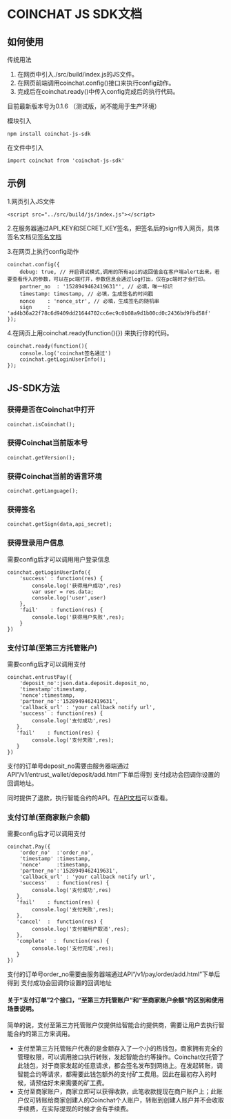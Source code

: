 COINCHAT JS SDK文档
====

如何使用
----

传统用法
1. 在网页中引入./src/build/index.js的JS文件。
2. 在网页前端调用coinchat.config()接口来执行config动作。
3. 完成后在coinchat.ready()中传入config完成后的执行代码。

目前最新版本号为0.1.6 （测试版，尚不能用于生产环境）


模块引入

    npm install coinchat-js-sdk

在文件中引入

    import coinchat from 'coinchat-js-sdk'



示例
----

1.网页引入JS文件
    
    <script src="../src/build/js/index.js"></script>

2.在服务器通过API_KEY和SECRET_KEY签名，把签名后的sign传入网页，具体签名文档见[签名文档](https://github.com/coinchat/docs/blob/master/zh/%E5%95%86%E6%88%B7%E7%9B%B8%E5%85%B3API.md)

3.在网页上执行config动作

    coinchat.config({
        debug: true, // 开启调试模式,调用的所有api的返回值会在客户端alert出来，若要查看传入的参数，可以在pc端打开，参数信息会通过log打出，仅在pc端时才会打印。
        partner_no  : '1528949462419631"', // 必填，唯一标识
        timestamp: timestamp, // 必填，生成签名的时间戳
        nonce    : 'nonce_str', // 必填，生成签名的随机串
        sign     : 'ad4b36a22f78c6d9409dd21644702cc6ec9c0b08a9d1b00cd0c2436bd9fbd58f'
    });

4.在网页上用coinchat.ready(function(){}) 来执行你的代码。

    coinchat.ready(function(){
        console.log('coinchat签名通过')
        coinchat.getLoginUserInfo();
    });
    
JS-SDK方法
----

###  获得是否在Coinchat中打开

    coinchat.isCoinchat();


###  获得Coinchat当前版本号

    coinchat.getVersion();

###  获得Coinchat当前的语言环境

    coinchat.getLanguage();

###  获得签名

    coinchat.getSign(data,api_secret);


###  获得登录用户信息
需要config后才可以调用用户登录信息

    coinchat.getLoginUserInfo({
        'success' : function(res) {
            console.log('获得用户成功',res)
            var user = res.data;
            console.log('user',user)
        },
        'fail'    : function(res) {
            console.log('获得用户失败',res);
        }
    })


###  支付订单(至第三方托管账户)
需要config后才可以调用支付

    coinchat.entrustPay({
        'deposit_no':json.data.deposit.deposit_no,
        'timestamp':timestamp,
        'nonce':timestamp,
        'partner_no':'1528949462419631',
        'callback_url' : 'your callback notify url',
        'success' : function(res) {
            console.log('支付成功',res)
       },
       'fail'    : function(res) {
            console.log('支付失败',res);
       }
    })

支付的订单号deposit_no需要由服务器端通过API“/v1/entrust_wallet/deposit/add.html”下单后得到
支付成功会回调你设置的回调地址。

同时提供了退款，执行智能合约的API。在[API文档](https://github.com/coinchat/docs/blob/master/zh/%E6%89%98%E7%AE%A1%E9%92%B1%E5%8C%85API%E5%8F%8A%E6%B5%81%E7%A8%8B.md)可以查看。

###  支付订单(至商家账户余额)
需要config后才可以调用支付

    coinchat.Pay({
        'order_no'  :'order_no',
        'timestamp' :timestamp,
        'nonce'     :timestamp,
        'partner_no':'1528949462419631',
        'callback_url' : 'your callback notify url',
        'success'   : function(res) {
            console.log('支付成功',res)
       },
       'fail'    : function(res) {
            console.log('支付失败',res);
       },
       'cancel'  :  function(res) {
            console.log('支付被用户取消',res);
       },
       'complete'  :  function(res) {
            console.log('支付完成',res);
       }
    })

支付的订单号order_no需要由服务器端通过API“/v1/pay/order/add.html”下单后得到
支付成功会回调你设置的回调地址


#### 关于“支付订单”2个接口，“至第三方托管账户“和“至商家账户余额“的区别和使用场景说明。

简单的说，支付至第三方托管账户仅提供给智能合约提供商，需要让用户去执行智能合约的第三方来调用。

* 支付至第三方托管账户代表的是金额存入了一个小的热钱包，商家拥有完全的管理权限，可以调用接口执行转账，发起智能合约等操作。Coinchat仅托管了此钱包，对于商家发起的任意请求，都会签名发布到网络上。在发起转账，调智能合约等请求，都需要此钱包额外的支付矿工费用。因此在最初存入的时候，请预估好未来需要的矿工费。
* 支付至商家账户，商家立即可以获得收款，此笔收款提现在商户账户上；此账户仅可转账给商家创建人的Coinchat个人账户，转账到创建人账户并不会收取手续费，在实际提现的时候才会有手续费。







